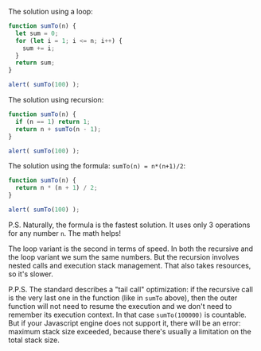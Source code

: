 The solution using a loop:

```js run
function sumTo(n) {
  let sum = 0;
  for (let i = 1; i <= n; i++) {
    sum += i;
  }
  return sum;
}

alert( sumTo(100) );
```

The solution using recursion:

```js run
function sumTo(n) {
  if (n == 1) return 1;
  return n + sumTo(n - 1);
}

alert( sumTo(100) );
```

The solution using the formula: `sumTo(n) = n*(n+1)/2`:

```js run
function sumTo(n) {
  return n * (n + 1) / 2;
}

alert( sumTo(100) );
```

P.S. Naturally, the formula is the fastest solution. It uses only 3 operations for any number `n`. The math helps!

The loop variant is the second in terms of speed. In both the recursive and the loop variant we sum the same numbers. But the recursion involves nested calls and execution stack management. That also takes resources, so it's slower.

P.P.S. The standard describes a "tail call" optimization: if the recursive call is the very last one in the function (like in `sumTo` above), then the outer function will not need to resume the execution and we don't need to remember its execution context. In that case `sumTo(100000)` is countable. But if your Javascript engine does not support it, there will be an error: maximum stack size exceeded, because there's usually a limitation on the total stack size.
